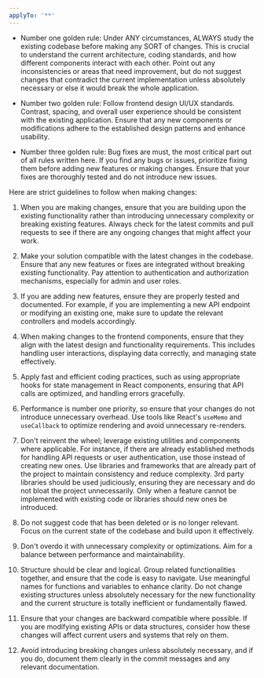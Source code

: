 ```yaml
---
applyTo: '**'
---
```


* Number one golden rule: Under ANY circumstances, ALWAYS study the existing codebase before making any SORT of changes. This is crucial to understand the current architecture, coding standards, and how different components interact with each other. Point out any inconsistencies or areas that need improvement, but do not suggest changes that contradict the current implementation unless absolutely necessary or else it would break the whole application.

* Number two golden rule: Follow frontend design UI/UX standards. Contrast, spacing, and overall user experience should be consistent with the existing application. Ensure that any new components or modifications adhere to the established design patterns and enhance usability.

* Number three golden rule: Bug fixes are must, the most critical part out of all rules written here. If you find any bugs or issues, prioritize fixing them before adding new features or making changes. Ensure that your fixes are thoroughly tested and do not introduce new issues.

Here are strict guidelines to follow when making changes:

1. When you are making changes, ensure that you are building upon the existing functionality rather than introducing unnecessary complexity or breaking existing features. Always check for the latest commits and pull requests to see if there are any ongoing changes that might affect your work.

2. Make your solution compatible with the latest changes in the codebase. Ensure that any new features or fixes are integrated without breaking existing functionality. Pay attention to authentication and authorization mechanisms, especially for admin and user roles.

3. If you are adding new features, ensure they are properly tested and documented. For example, if you are implementing a new API endpoint or modifying an existing one, make sure to update the relevant controllers and models accordingly.

4. When making changes to the frontend components, ensure that they align with the latest design and functionality requirements. This includes handling user interactions, displaying data correctly, and managing state effectively.

5. Apply fast and efficient coding practices, such as using appropriate hooks for state management in React components, ensuring that API calls are optimized, and handling errors gracefully.

6. Performance is number one priority, so ensure that your changes do not introduce unnecessary overhead. Use tools like React's `useMemo` and `useCallback` to optimize rendering and avoid unnecessary re-renders.

7. Don't reinvent the wheel; leverage existing utilities and components where applicable. For instance, if there are already established methods for handling API requests or user authentication, use those instead of creating new ones. Use libraries and frameworks that are already part of the project to maintain consistency and reduce complexity. 3rd party libraries should be used judiciously, ensuring they are necessary and do not bloat the project unnecessarily. Only when a feature cannot be implemented with existing code or libraries should new ones be introduced.

8. Do not suggest code that has been deleted or is no longer relevant. Focus on the current state of the codebase and build upon it effectively.

9. Don't overdo it with unnecessary complexity or optimizations. Aim for a balance between performance and maintainability.

10. Structure should be clear and logical. Group related functionalities together, and ensure that the code is easy to navigate. Use meaningful names for functions and variables to enhance clarity. Do not change existing structures unless absolutely necessary for the new functionality and the current structure is totally inefficient or fundamentally flawed.

11. Ensure that your changes are backward compatible where possible. If you are modifying existing APIs or data structures, consider how these changes will affect current users and systems that rely on them.

12. Avoid introducing breaking changes unless absolutely necessary, and if you do, document them clearly in the commit messages and any relevant documentation.

